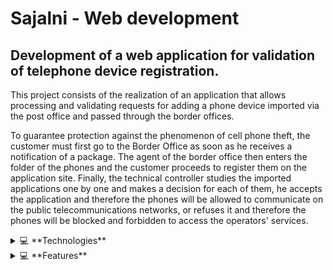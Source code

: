 # Sajalni - Web development
##  Development of a web application for validation of telephone device registration.

This project consists of the realization of an application that allows processing and validating requests for adding a phone device imported via the post office and passed through the border offices.

To guarantee protection against the phenomenon of cell phone theft, the customer must first go to the Border Office as soon as he receives a notification of a package. The agent of the border office then enters the folder of the phones and the customer proceeds to register them on the application site. Finally, the technical controller studies the imported applications one by one and makes a decision for each of them, he accepts the application and therefore the phones will be allowed to communicate on the public telecommunications networks, or refuses it and therefore the phones will be blocked and forbidden to access the operators' services. 


 <details><summary>💻 **Technologies** </summary>

  ####  Back-end  :
<ol>
<li>Java 8</li>
<li> SpringBoot </li>
 <li> JPA </li>
 <li> Spring Security </li>
</ol>
 
   ####  Front-end  :
<ol>
<li>Angular</li>
<li> Bootstrap </li>
 <li> Typescript </li>
</ol>
  
   ####  Database Management  :
<ol>
<li> MySql </li>
</ol>

</details>
 <details><summary>💻 **Features** </summary>

The device validation System can be accessed by four categories of users: Customers, technical controllers, border office agents and administrators.

#### Features for Customeres
 <ol>
<li>Customers can create a new account in order to log in.</li>
<li> Customers can make a validating request, view current requests, and modify and cancel a request, if needed. </li>
<li> Customers can consult their profiles: and modify it., if needed. </li>
</ol>
 
 
#### Features for Border office agents
 <ol>
<li>Border office agents can create a new account in order to access the folder management features.</li>
<li> Border office agents can make a validating folder, view current folders, modify and delete his folder, if needed as long as it is not yet validated. </li>
<li> Border office agents can consult the different actions of other users on their folders.</li>
</ol>
 
 #### Features for Technical controllers
 <ol>
<li>Technical controllers can create a new account in order to access the folder management features.</li>
<li>Technical controllers can accept/refuse requests/folders.  </li>
<li>Technical controllers can consult the different actions of other users on the folders.</li>
</ol>
 
#### Features for Administrators
 <ol>
<li> Administrators can create accounts .</li>
<li>Administrators can view all details of requests/folders. </li>
<li>Administrators can add, modify, and delete folders. </li>
 </ol>
</details>
